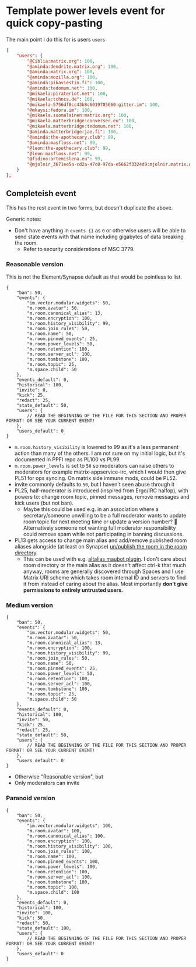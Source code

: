# Template power levels event for quick copy-pasting

The main point I do this for is users `users`

```json
{
	"users": {
		"@Ciblia:matrix.org": 100,
		"@aminda:dendrite.matrix.org": 100,
		"@aminda:matrix.org": 100,
		"@aminda:mozilla.org": 100,
		"@aminda:pikaviestin.fi": 100,
		"@aminda:tedomum.net": 100,
		"@mikaela:pirateriot.net": 100,
		"@mikaela:tchncs.de": 100,
		"@mikaela-5756df8cc43b8c6019785660:gitter.im": 100,
		"@mkaysi:fedora.im": 100,
		"@mikaela.suomalainen:matrix.org": 100,
		"@mikaela.matterbridge:converser.eu": 100,
		"@mikaela.matterbridge:tedomum.net": 100,
		"@aminda.matterbridge:jae.fi": 100,
		"@aminda:the-apothecary.club": 99,
		"@aminda:masfloss.net": 99,
		"@leon:the-apothecary.club": 99,
		"@leon:masfloss.net": 99,
		"@fidino:artemislena.eu": 99,
		"@mjolnir_3671ee5a-cd2a-47c0-97da-e5662f3324d9:mjolnir.matrix.org": 99
	}
},
```

## Completeish event

This has the rest event in two forms, but doesn't duplicate the above.

Generic notes:

* Don't have anything in `events {}` as `0` or otherwise users will be
	able to send state events with that name including gigabytes of
	data breaking the room.
	* Refer to security considerations of MSC 3779.

### Reasonable version

This is not the Element/Synapse default as that would be pointless to list.

```json5
{
	"ban": 50,
	"events": {
		"im.vector.modular.widgets": 50,
		"m.room.avatar": 50,
		"m.room.canonical_alias": 13,
		"m.room.encryption": 100,
		"m.room.history_visibility": 99,
		"m.room.join_rules": 50,
		"m.room.name": 50,
		"m.room.pinned_events": 25,
		"m.room.power_levels": 50,
		"m.room.retention": 100,
		"m.room.server_acl": 100,
		"m.room.tombstone": 100,
		"m.room.topic": 25,
		"m.space.child": 50
	},
	"events_default": 0,
	"historical": 100,
	"invite": 0,
	"kick": 25,
	"redact": 25,
	"state_default": 50,
	"users": {
		// READ THE BEGINNING OF THE FILE FOR THIS SECTION AND PROPER FORMAT! OR SEE YOUR CURRENT EVENT!
	},
	"users_default": 0
}
```

* `m.room.history_visibility` is lowered to 99 as it's a less permanent action than
	many of the others. I am not sure on my initial logic, but it's documented in
	PPFI repo as PL100 vs PL99.
* `m.room.power_levels` is set to `50` so moderators can raise others to moderators
	for example matrix-appservice-irc, which I would then give PL51 for ops syncing.
	On matrix side immune mods, could be PL52.
* invite commonly defaults to `50`, but I haven't seen abuse through it
* PL25, half-moderator is introduced (inspired from Ergo/IRC halfop), with powers to:
	change room topic, pinned messages, remove messages and kick users (but not ban).
	* Maybe this could be used e.g. in an association where a secretary/someone
	unwilling to be a full moderator wants to update room topic for next
	meeting time or update a version number? :shrug:
	Alternatively someone not wanting full moderator responsibility could remove
	spam while not participating in banning discussions.
* PL13 gets access to change main alias and add/remove published room aliases alongside
	(at least on Synapse) [un/publish the room in the room directory](https://github.com/vector-im/element-web/issues/13835).
	* This can be used with e.g. [altalias maubot plugin](https://matrix.org/blog/2020/06/19/this-week-in-matrix-2020-06-19#alt-alias-maubot-plugin).
	I don't care about room directory or the main alias as it doesn't affect ctrl-k that much anyway,
	rooms are generally discovered through Spaces and I use Matrix URI scheme
	which takes room internal ID and servers to find it from instead of caring about
	the alias. Most importantly **don't give permissions to entirely untrusted users.**

### Medium version

```json5
{
	"ban": 50,
	"events": {
		"im.vector.modular.widgets": 50,
		"m.room.avatar": 50,
		"m.room.canonical_alias": 13,
		"m.room.encryption": 100,
		"m.room.history_visibility": 99,
		"m.room.join_rules": 50,
		"m.room.name": 50,
		"m.room.pinned_events": 25,
		"m.room.power_levels": 50,
		"m.room.retention": 100,
		"m.room.server_acl": 100,
		"m.room.tombstone": 100,
		"m.room.topic": 25,
		"m.space.child": 50
	},
	"events_default": 0,
	"historical": 100,
	"invite": 50,
	"kick": 25,
	"redact": 25,
	"state_default": 50,
	"users": {
		// READ THE BEGINNING OF THE FILE FOR THIS SECTION AND PROPER FORMAT! OR SEE YOUR CURRENT EVENT!
	},
	"users_default": 0
}
```

* Otherwise "Reasonable version", but
* Only moderators can invite

### Paranoid version

```json5
{
	"ban": 50,
	"events": {
		"im.vector.modular.widgets": 100,
		"m.room.avatar": 100,
		"m.room.canonical_alias": 100,
		"m.room.encryption": 100,
		"m.room.history_visibility": 100,
		"m.room.join_rules": 100,
		"m.room.name": 100,
		"m.room.pinned_events": 100,
		"m.room.power_levels": 100,
		"m.room.retention": 100,
		"m.room.server_acl": 100,
		"m.room.tombstone": 100,
		"m.room.topic": 100,
		"m.space.child": 100
	},
	"events_default": 0,
	"historical": 100,
	"invite": 100,
	"kick": 50,
	"redact": 50,
	"state_default": 100,
	"users": {
		// READ THE BEGINNING OF THE FILE FOR THIS SECTION AND PROPER FORMAT! OR SEE YOUR CURRENT EVENT!
	},
	"users_default": 0
}
```
